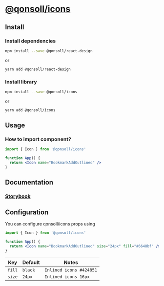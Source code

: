 # [@qonsoll/icons](https://www.npmjs.com/package/@qonsoll/icons)

## Install

### Install dependencies

```bash
npm install --save @qonsoll/react-design
```

or

```bash
yarn add @qonsoll/react-design
```

### Install library

```bash
npm install --save @qonsoll/icons
```

or

```bash
yarn add @qonsoll/icons
```

## Usage

### How to import component?

```jsx
import { Icon } from '@qonsoll/icons'

function App() {
  return <Icon name="BookmarkAddOutlined" />
}
```

## Documentation

### [Storybook](https://qonsoll.github.io/icons/?path=/story/example-icon--all-icons)

## Configuration

You can configure qonsoll/icons props using

```jsx
import { Icon } from '@qonsoll/icons'

function App() {
  return <Icon name="BookmarkAddOutlined" size="24px" fill="#6648bf" />
}
```

| Key         | Default               | Notes                           |
| ----------- | --------------------- | ------------------------------- |
| `fill`      | `black`               | `Inlined icons #424851`         |
| `size`      | `24px`                | `Inlined icons 16px`            |
